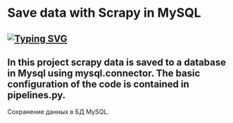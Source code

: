 # Save data with Scrapy in MySQL

<!---Пример кода-->
[![Typing SVG](https://readme-typing-svg.herokuapp.com?color=%2336BCF7&lines=labirint+MySQL)](https://git.io/typing-svg)
---

In this project scrapy data is saved to a database in Mysql using mysql.connector. The basic configuration of the code is contained in pipelines.py.
---

Сохранение данных в БД MySQL.
